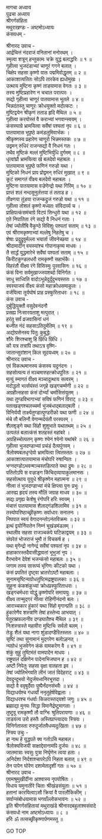 मागचा अध्याय  
पुढचा अध्याय  
श्रीगर्गसंहिता  
मथुराखण्डः - अष्टमोऽध्यायः  
कंसवधम् -  
  
श्रीनारद उवाच -  
आर्द्रचित्तं नंदराजं वनितानां मनोरथम् ।  
स्मृत्वा शत्रून् हन्तुकामः चक्रे युद्धं बलाद्धरिः ॥ १ ॥  
गृहीत्वा भुजदंडाभ्यां चाणूरं गगने बलात् ।  
चिक्षेप सहसा कृष्णो वातः पद्ममिवोद्धृतम् ॥ २ ॥  
आकाशात्पतितः सोऽपि तारकेव ह्यधोमुखः ।  
उत्थाय मुष्टिना कृष्णं ताडयामास वेगतः ॥ ३ ॥  
तस्य मुष्टिप्रहारेण न चचाल परात्परः ।  
सद्यो गृहीत्वा चाणूरं पातयामास भूतले ॥ ४ ॥  
भिन्नदंतस्तु चाणूरः क्रोधयुक्तो मदोत्कटः ।  
मुष्टिद्वयेन श्रीकृणं तताड हृदि मैथिल ॥ ५ ॥  
गृहीत्वा करयोस्तं वै कराभ्यां भगवान्स्वयम् ।  
कंसस्याग्रे भ्रामयित्वा सर्वेषां पश्यतां नृप ॥ ६ ॥  
पातयामास भूपृष्ठे कमंडलुमिवार्भकः ।  
श्रीकृष्णस्य प्रहारेण चाणूरो भिन्नमस्तकः ॥ ७ ॥  
उद्वमन् रुधिरं राजन्सद्यो वै निधनं गतः ।  
तथैव मुष्टिकं मल्लं मुष्टिभिर्युधि दुर्गमम् ॥ ८ ॥  
धृत्वांघ्रौ भ्रामयित्वा खे बलदेवो महाबलः ।  
पातयामास भूपृष्ठे फणिनं गरुडो यथा ।  
मुष्टिको निधनं प्राप प्रोद्वमन् रुधिरं मुखात् ॥ ९ ॥  
कूटं समागतं वीक्ष्य बलदेवो महाबलः ।  
मुष्टिना पातयामास वज्रेणेन्द्रो यथा गिरिम् ॥ १० ॥  
प्राप्तं शलं नन्दसूनुर्लत्तया तं तताड ह ।  
तीक्ष्णया तुंडया राजन्कद्रुजं गरुडो यथा ॥ ११ ॥  
गृहीत्वा तोशलं कृष्णो मध्यतः संविदार्य्य च ।  
प्राक्षिपत्कंसमंचाग्रे विटपं सिन्धुरो यथा ॥ १२ ॥  
एते निपातिता रंगे सद्यो वै निधनं गताः ।  
तेषां ज्योतींषि वैकुण्ठे विविशुः पश्यतां सताम् ॥ १३ ॥  
एवं श्रीरामकृष्णाभ्यां मल्लेषु निहतेषु च ।  
शेषाः प्रदुद्रुवुर्मल्ला भयार्ता जीवनेच्छया ॥ १४ ॥  
श्रीदामादीन् वयस्यांश्च गोपानाकृष्य माधवः ।  
तै सार्द्धं युद्धमारेभे सर्वेषां पश्यतां सताम् ॥ १५ ॥  
किरीटकुण्डलधरौ रामकृष्णौ सहार्भकैः ।  
विहरंतौ वीक्ष्य रंगे विसिस्मुः पुरवासिनः ॥ १६ ॥  
कंसं विना सर्वमुखाज्जयशब्दो विनिर्गतः ।  
साधु साध्विति वादोऽभून्नेदुर्दुंदुभयस्ततः ॥ १७ ॥  
स्वस्याजयं वीक्ष्य कंसो महाक्रोधसमाकुलः ।  
वर्जयित्वा तूर्यघोषं प्राह प्रस्फुरिताधरः ॥ १८ ॥  
कंस उवाच -  
दुर्बुद्धियुक्तौ वसुदेवनंदनौ  
     प्रसह्य निःसारयताशु मत्पुरात् ।  
हरंतु सर्वं व्रजवासिनां धनं  
     बध्नीत नंदं सहसाऽतिदुर्मतिम् ॥ १९ ॥  
अद्योग्रसेनस्य पितुः कुबुद्धेः  
     शौरेः शिरश्चाशु हि छिंधि छिंधि ।  
कौ यत्र तत्रापि तथाऽत्र वृष्णि-  
     जातान्सुरांशान् किल सूदयध्वम् ॥ २० ॥  
श्रीनारद उवाच -  
एवं विकत्थमानस्य कंसस्य यदुनंदनः ।  
सहसोत्पत्य तं मञ्चमारुहत्क्रोधपूरितः ॥ २१ ॥  
मृत्युं स्मागतं वीक्ष्य मञ्चादुत्थाय सत्वरम् ।  
मदोद्धतो भर्त्सयंस्तं जगृहे खड्गचर्म्मणी ॥ २२ ॥  
अग्रहीत्सहसा कंसं दोर्भ्यां चर्मासिसंयुतम् ।  
यथा तुण्डविभागाभ्यां सविषं फणिनं विराट् ॥ २३ ॥  
पतत्खड्गश्चलच्चर्मा भुजबंधाद्‌बलाद्‌बली ।  
विनिर्ययौ तार्क्ष्यतुण्डात्पुण्डरीको यथा फणी ॥ २४ ॥  
मंचे तौ बलिनौ वेगान्मर्दयंतौ परस्परम् ।  
शैलशृङ्गे यथा सिंहौ शुशुभाते यथातथम् ॥ २५ ॥  
उत्पतंतं बलात्कंसं शतहस्तं महांबरे ।  
अग्रहिच्चोत्पतन् कृष्णः श्येनं श्येनो यथांबरे ॥ २६ ॥  
गृहीत्वा भुजदण्डाभ्यां प्रचंडं दैत्यपुंगवम् ।  
त्रैलोक्यबलधृग्देवो भ्रामयित्वा त्वितस्ततः ॥ २७ ॥  
आकाशात्पातयामास मंचोपरि रुषान्वितः ।  
भग्नदण्डोऽभवन्मञ्चस्तडित्पाते यथा द्रुमः ॥ २८ ॥  
पतितोऽपि स वज्राङ्ग किंचिद्‌व्यायाकुलमानसः ।  
सहसोत्थाय युयुधे श्रीकृष्णेन महात्मना ॥ २९ ॥  
नीत्वा तं भुजदण्डाभ्यां मंचे क्षिप्त्वा पुनः प्रभुः ।  
आरुह्य हृदयं तस्य मौलिं जग्राह माधव ॥ ३० ॥  
सद्यः प्रगृह्य केशेषु रंगोपरि हरिः स्वयम् ।  
मंचात्तं पातयामास शैलाद्गंडशिलामिव ॥ ३१ ॥  
तस्योपरिष्ठाच्छ्रीकृष्णः सर्वाधारः सनातनः ।  
निपपात स्वयं वेगादनन्तोऽनंतविक्रमः ॥ ३२ ॥  
इत्थं द्वयोर्निपातेन निम्नं भूखंडमंडलम् ।  
स्थालीव सहसा राजञ्चकंपे घटिकाद्वयम् ॥ ३३ ॥  
संपरेतं भोजराजं भूमौ तं विचकर्ष ह ।  
यथा मृगेन्द्रो नागेन्द्रं सर्वेषां पश्यतां नृप ॥ ३४ ॥  
हाहाकारस्तदैवासीद्धावतां भूभुजां नृप ।  
वैरभावेन देवेशं भजन्कंसो महाबलः ॥ ३५ ॥  
जगाम तस्य सारूप्यं भृंगिणः कीटको यथा ।  
कंसं प्रपतितं दृष्ट्वा भ्रातरोऽष्टौ महाबलाः ।  
सुनामसृष्टिन्यग्रोधतुष्टिमद्राष्ट्रपालकाः ॥ ३६ ॥  
सुहुना कंकशंकुभ्यां क्रोधप्रस्फुरिताधराः ।  
खड्गचर्मधरा योद्धुं कृष्णोपरि समाययुः ॥ ३७ ॥  
वीक्ष्य तान्मुद्‌गरं नीत्वा रोहिणीनंदनो बलः ।  
आराच्चकार हुंकारं यथा सिंहो मृगान्प्रति ॥ ३८ ॥  
हुंकारेणैव शस्त्राणि तेषां हस्तेभ्य आभयात् ।  
पेतुराम्रफलानीव दण्डघातैश्च मैथिल ॥ ३९ ॥  
निःशस्त्रास्ते महावीरा मुष्टिभिः सर्वतो बलम् ।  
तेडुः शैलं यथा नागा शुंडादण्डैरितस्ततः ॥ ४० ॥  
सृष्टिं तथा सुनामानं मुद्‌गरेण बलोऽहनत् ।  
न्यग्रोधं भुजवेगेन कंकं वामकरेण वै ॥ ४१ ॥  
शंकुं सुहुं तुष्टिमंतं वामपादेन माधवः ।  
राष्ट्रपालं दक्षिणेन पादेनाभिजघान ह ॥ ४२ ॥  
अष्टौ निपेतुः सहसा वृक्षा वातहता इव ।  
तेषां ज्योतिर्भगवति लीनं जातं विदेहराट् ॥ ४३ ॥  
देवदुन्दुभयो नेदुर्जयध्वनिरभूत्तदा ।  
सद्यो वै ववृषुर्देवाः पुष्पैर्नंदनसंभवैः ॥ ४४ ॥  
विद्याधर्यश्च गंधर्व्यो ननृतुर्हर्षविह्वलाः ।  
विद्याधरश्च गंधर्वाः किन्नरास्तद्‌यशो जगुः ॥ ४५ ॥  
ब्रह्माद्या मुनयः सिद्धा विमानैर्द्रष्टुमागताः ।  
तुष्टुवू रामकृष्णौ तौ वाग्भिः श्रुतिपरायणाः ॥ ४६ ॥  
ताडयंत्य उरो हस्तैः अस्तिप्राप्त्यादयः स्त्रियः ।  
विनिर्गतास्ता रुरुदुर्जातवैधव्यदुःखिताः ॥ ४७ ॥  
स्त्रिय उचुः -  
हा नाथ हे युद्धपते क्व गतोऽसि महाबल।  
त्रैलोक्यविजयी साक्षाद्देवानामपि दुर्जयः ॥ ४८ ॥  
जातमात्राः स्वसुः पुत्रा निर्घृणेन त्वया हताः ।  
अनिर्दशा निर्दशाश्चापरेऽपि निहता बलात् ॥ ४९ ॥  
तेन पापेन घोरेण दशामेतादृशीं गतः ॥ ५० ॥  
श्रीनारद उवाच -  
एवमश्रुमुखीर्दीना आश्वास्य नृपयोषितः ।  
विधाय यमुनातीरे चिताः श्रीखंडसंयुताः ॥ ५१ ॥  
हतानां कारयित्वाऽसौ क्रियां वै पारलौकिकीम् ।  
सर्वान्संबोधयामास भगवाँल्लोकभावनः ॥ ५२ ॥  
इति श्रीगर्गसंहितायां मथुराखंडे श्रीनारदबहुलाश्वसंवादे  
कंसवधो नाम अष्टमोऽध्यायः ॥ ८ ॥  
हरिः ॐ तत्सच्छ्रीकृष्णार्पणमस्तु ॥  
  
GO TOP
